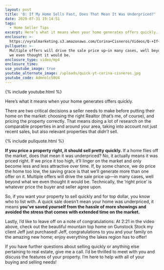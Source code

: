 ```yaml
---
layout: post
title: 'Q: If My Home Sells Fast, Does That Mean It Was Underpriced?'
date: 2020-07-31 19:14:51
tags:
  - Home Seller Tips
excerpt: Here’s what it means when your home generates offers quickly.
enclosure: >-
  https://vyralmarketing.s3.amazonaws.com/Corina+Cisneros/Videos/Q-+If+My+Home+Sells+Fast%2C+Does+That+Mean+It+Was+Underpriced_.mp4
pullquote: >-
  Multiple offers will drive the sale price up—in many cases, well beyond what
  we even thought it would be.
enclosure_type: video/mp4
enclosure_time:
use_youtube_image: true
youtube_alternate_image: /uploads/quick-yt-corina-cisneros.jpg
youtube_code: AdmnolcS0U4
---
```


{% include youtube.html %}

Here’s what it means when your home generates offers quickly.

There are two critical decisions a seller needs to make before putting their home on the market: choosing the right Realtor (that’s me, of course), and pricing the property correctly. That means doing a lot of research on the comparable properties in and around your area, taking into account not just recent sales, but also relevant properties that *didn’t* sell.&nbsp;

{% include pullquote.html %}

**If you price a property right, it should sell pretty quickly.** If a home flies off the market, does that mean it was underpriced? No, it actually means it was priced right. If we price it too high, it’ll linger on the market and only become less and less attractive over time. If, by some chance, we do price the home too low, the saving grace is that we’ll generate more than one offer on it. Multiple offers will drive the sale price up—in many cases, well beyond what we even thought it would be. Technically, the ‘right price’ is whatever price the buyer and seller agree upon.&nbsp;

So, if you want your property to sell quickly and for top dollar, you know who to list with. A quick sale doesn’t mean your home was underpriced, it means **you’ve saved yourself from the hassle of more showings and avoided the stress that comes with extended time on the market.&nbsp;**

Lastly, I’d like to leave off on a note of congratulations: At 2:21 in the video above, check out the beautiful mountain top home on Gunstock Stock my client Jeff just purchased\! Jeff, congratulations to you and your family on the amazing new home; enjoy everything the lakes region has to offer\!&nbsp;

If you have further questions about selling quickly or anything else pertaining to real estate, give me a call. I’d be thrilled to meet with you and discuss the features of your property. I’m here to help with all of your buying and selling needs\!